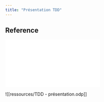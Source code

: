```yaml
---
title: "Présentation TDD"
---
```


## Reference

![odp](/content/ressources/TDD-presentation.odp)


![[ressources/TDD - présentation.odp]]